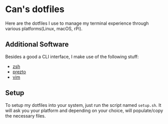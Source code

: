 # Can's dotfiles

Here are the dotfiles I use to manage my terminal experience through various platforms(Linux, macOS, rPi).

## Additional Software

Besides a good a CLI interface, I make use of the following stuff:

- [zsh](http://www.zsh.org)
- [prezto](https://www.github.com/sorin-ionescu/prezto)
- [vim](https://www.vim.org)

## Setup

To setup my dotfiles into your system, just run the script named `setup.sh`. It will ask you your platform and depending on your choice, will populate/copy the necessary files.
